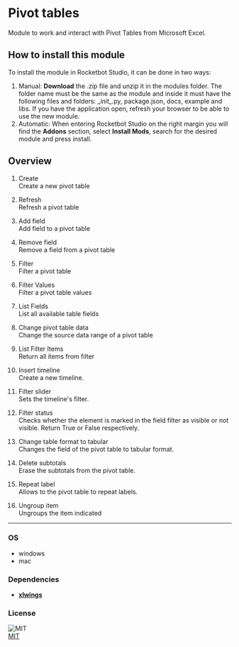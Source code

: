 



# Pivot tables
  
Module to work and interact with Pivot Tables from Microsoft Excel.  

## How to install this module
  
To install the module in Rocketbot Studio, it can be done in two ways:
1. Manual: __Download__ the .zip file and unzip it in the modules folder. The folder name must be the same as the module and inside it must have the following files and folders: \__init__.py, package.json, docs, example and libs. If you have the application open, refresh your browser to be able to use the new module.
2. Automatic: When entering Rocketbot Studio on the right margin you will find the **Addons** section, select **Install Mods**, search for the desired module and press install.  


## Overview


1. Create  
Create a new pivot table

2. Refresh  
Refresh a pivot table

3. Add field  
Add field to a pivot table

4. Remove field  
Remove a field from a pivot table

5. Filter  
Filter a pivot table

6. Filter Values  
Filter a pivot table values

7. List Fields  
List all available table fields

8. Change pivot table data  
Change the source data range of a pivot table

9. List Filter Items   
Return all items from filter

10. Insert timeline  
Create a new timeline.

11. Filter slider  
Sets the timeline's filter.

12. Filter status  
Checks whether the element is marked in the field filter as visible or not visible. Return True or False respectively.

13. Change table format to tabular  
Changes the field of the pivot table to tabular format.

14. Delete subtotals  
Erase the subtotals from the pivot table.

15. Repeat label  
Allows to the pivot table to repeat labels.

16. Ungroup item  
Ungroups the item indicated  




----
### OS

- windows
- mac

### Dependencies
- [**xlwings**](https://pypi.org/project/xlwings/)
### License
  
![MIT](https://camo.githubusercontent.com/107590fac8cbd65071396bb4d04040f76cde5bde/687474703a2f2f696d672e736869656c64732e696f2f3a6c6963656e73652d6d69742d626c75652e7376673f7374796c653d666c61742d737175617265)  
[MIT](http://opensource.org/licenses/mit-license.ph)